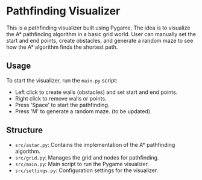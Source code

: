 # Pathfinding Visualizer

This is a pathfinding visualizer built using Pygame. The idea is to visualize the A* pathfinding algorithm in a basic grid world. User can manually set the start and end points, create obstacles, and generate a random maze to see how the A* algorithm finds the shortest path.


## Usage

To start the visualizer, run the `main.py` script:


- Left click to create walls (obstacles) and set start and end points.
- Right click to remove walls or points.
- Press 'Space' to start the pathfinding.
- Press 'M' to generate a random maze. (to be updated)

## Structure

- `src/astar.py`: Contains the implementation of the A* pathfinding algorithm.
- `src/grid.py`: Manages the grid and nodes for pathfinding.
- `src/main.py`: Main script to run the Pygame visualizer.
- `src/settings.py`: Configuration settings for the visualizer.
